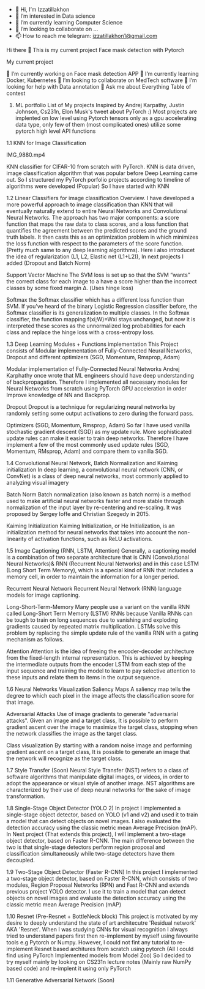 - 👋 Hi, I’m Izzatillakhon 
- 👀 I’m interested in Data science
- 🌱 I’m currently learning Computer Science
- 💞️ I’m looking to collaborate on ...
- 📫 How to reach me telegram: izzatillakhon1@gmail.com
<!---
Sultonkhujaev/Sultonkhujaev is a ✨ special ✨ repository because its `README.md` (this file) appears on your GitHub profile.
You can click the Preview link to take a look at your changes.
--->
Hi there 👋
This is my current project
Face mask detection with Pytorch

My current project

🔭 I’m currently working on Face mask detection APP
🌱 I’m currently learning Docker, Kubernetes
👯 I’m looking to collaborate on MedTech software
🤔 I’m looking for help with Data annotation
💬 Ask me about Everything
Table of contest


1. ML portfolio
List of My projects Inspired by Andrej Karpathy, Justin Johnson, Cs231n, Elon Musk's tweet about PyTorch :) Most projects are implented on low level using Pytorch tensors only as a gpu accelerating data type, only few of them (most complicated ones) utilize some pytorch high level API functions

1.1 KNN for Image Classification

IMG_9880.mp4


KNN classifier for CIFAR-10 from scratch with PyTorch. KNN is data driven, image classification algorithm that was popular before Deep Learning came out. So I structured my PyTorch porfolio projects according to timeline of algorithms were developed (Popular) So I have started with KNN

1.2 Linear Classifiers for image classification
Overview. I have developed a more powerful approach to image classification than KNN that will eventually naturally extend to entire Neural Networks and Convolutional Neural Networks. The approach has two major components: a score function that maps the raw data to class scores, and a loss function that quantifies the agreement between the predicted scores and the ground truth labels. It then casts this as an optimization problem in which minimizes the loss function with respect to the parameters of the score function. (Pretty much same to any deep learning algorithms). Here i also introducet the idea of regularization (L1, L2, Elastic net (L1+L2)), In next projects I added (Dropout and Batch Norm)

Support Vector Machine
The SVM loss is set up so that the SVM “wants” the correct class for each image to a have a score higher than the incorrect classes by some fixed margin Δ. (Uses hinge loss)

Softmax
the Softmax classifier which has a different loss function than SVM. If you’ve heard of the binary Logistic Regression classifier before, the Softmax classifier is its generalization to multiple classes. In the Softmax classifier, the function mapping f(xi;W)=Wxi stays unchanged, but now it is interpreted these scores as the unnormalized log probabilities for each class and replace the hinge loss with a cross-entropy loss.

1.3 Deep Learning Modules + Functions implementation
This Project consists of Modular implementation of Fully-Connected Neural Networks, Dropout and different optimizers (SGD, Momentum, Rmsprop, Adam)

Modular implementation of Fully-Connected Neural Networks
Andrej Karphathy once wrote that ML engineers should have deep understanding of backpropagation. Therefore I implemented all necessary modules for Neural Networks from scratch using PyTorch GPU acceleration in order Improve knowledge of NN and Backprop.

Dropout
Dropout is a technique for regularizing neural networks by randomly setting some output activations to zero during the forward pass.

Optimizers (SGD, Momentum, Rmsprop, Adam)
So far I have used vanilla stochastic gradient descent (SGD) as my update rule. More sophisticated update rules can make it easier to train deep networks. Therefore I have implement a few of the most commonly used update rules (SGD, Momentum, RMsprop, Adam) and compare them to vanilla SGD.

1.4 Convolutional Neural Network, Batch Normalization and Kaiming initialization
In deep learning, a convolutional neural network (CNN, or ConvNet) is a class of deep neural networks, most commonly applied to analyzing visual imagery

Batch Norm
Batch normalization (also known as batch norm) is a method used to make artificial neural networks faster and more stable through normalization of the input layer by re-centering and re-scaling. It was proposed by Sergey Ioffe and Christian Szegedy in 2015.

Kaiming Initialization
Kaiming Initialization, or He Initialization, is an initialization method for neural networks that takes into account the non-linearity of activation functions, such as ReLU activations.

1.5 Image Captioning (RNN, LSTM, Attention)
Generally, a captioning model is a combination of two separate architecture that is CNN (Convolutional Neural Networks)& RNN (Recurrent Neural Networks) and in this case LSTM (Long Short Term Memory), which is a special kind of RNN that includes a memory cell, in order to maintain the information for a longer period.

Recurrent Neural Network
Recurrent Neural Network (RNN) language models for image captioning.

Long-Short-Term-Memory
Many people use a variant on the vanilla RNN called Long-Short Term Memory (LSTM) RNNs because Vanilla RNNs can be tough to train on long sequences due to vanishing and exploding gradients caused by repeated matrix multiplication. LSTMs solve this problem by replacing the simple update rule of the vanilla RNN with a gating mechanism as follows.

Attention
Attention is the idea of freeing the encoder-decoder architecture from the fixed-length internal representation. This is achieved by keeping the intermediate outputs from the encoder LSTM from each step of the input sequence and training the model to learn to pay selective attention to these inputs and relate them to items in the output sequence.

1.6 Neural Networks Visualization
Saliency Maps
A saliency map tells the degree to which each pixel in the image affects the classification score for that image.

Adversarial Attacks
Use of image gradients to generate "adversarial attacks". Given an image and a target class, It is possible to perform gradient ascent over the image to maximize the target class, stopping when the network classifies the image as the target class.

Class visualization
By starting with a random noise image and performing gradient ascent on a target class, It is possible to generate an image that the network will recognize as the target class.

1.7 Style Transfer (Soon)
Neural Style Transfer (NST) refers to a class of software algorithms that manipulate digital images, or videos, in order to adopt the appearance or visual style of another image. NST algorithms are characterized by their use of deep neural networks for the sake of image transformation.

1.8 Single-Stage Object Detector (YOLO 2)
In project I implemented a single-stage object detector, based on YOLO (v1 and v2) and used it to train a model that can detect objects on novel images. I also evaluated the detection accuracy using the classic metric mean Average Precision (mAP). In Next project (That extends this project), I will implement a two-stage object detector, based on Faster R-CNN. The main difference between the two is that single-stage detectors perform region proposal and classification simultaneously while two-stage detectors have them decoupled.

1.9 Two-Stage Object Detector (Faster R-CNN)
In this project I implemented a two-stage object detector, based on Faster R-CNN, which consists of two modules, Region Proposal Networks (RPN) and Fast R-CNN and extends previous project YOLO detector. I use it to train a model that can detect objects on novel images and evaluate the detection accuracy using the classic metric mean Average Precision (mAP)

1.10 Resnet (Pre-Resnet + BottleNeck block)
This project is motivated by my desire to deeply understand the state of art architecutre 'Residual network' AKA 'Resnet'. When I was studying CNNs for visual recognition I always tried to understand papers first then re-implement by myself using favourite tools e.g Pytorch or Numpy. However, I could not fint any tutorial to re-implement Resnet based architures from scratch using pytorch (All I could find using PyTorch Implemented models from Model Zoo) So I decided to try myself mainly by looking on CS231n lecture notes (Mainly raw NumPy based code) and re-implent it using only PyTorch

1.11 Generative Adversarial Network
(Soon)
